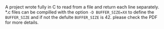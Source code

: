A project wrote fully in C to read from a file and return each line separately.
*.c files can be compilled with the option `-D BUFFER_SIZE=XX` to define the `BUFFER_SIZE` and if not the defulte `BUFFER_SIZE` is 42.
please check the PDF for more details.
